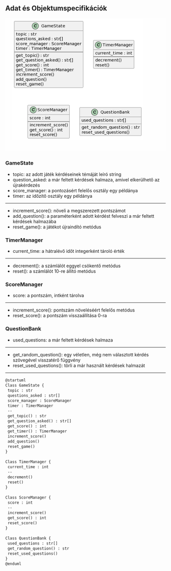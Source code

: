 ## Adat és Objektumspecifikációk

![Adat és Objektumspecifikációk](img/data_and_object_specification.png)

### GameState

- topic: az adott játék kérdéseinek témáját leíró string
- question_asked: a már feltett kérdések halmaza, amivel elkerülhető az újrakérdezés
- score_manager: a pontozásért felelős osztály egy példánya
- timer: az időzítő osztály egy példánya
---
- increment_score(): növeli a megszerezett pontszámot
- add_question(): a paraméterként adott kérdést felveszi a már feltett kérdések halmazába
- reset_game(): a játékot újraindító metódus

### TimerManager

- current_time: a hátralévő időt integerként tároló érték
---
- decrement(): a számlálót eggyel csökentő metódus
- reset(): a számlálót 10-re állító metódus

### ScoreManager

- score: a pontszám, intként tárolva
---
- increment_score(): pontszám növeléséért felelős metódus
- reset_score(): a pontszám visszaállítása 0-ra

### QuestionBank

- used_questions: a már feltett kérdések halmaza
---
- get_random_question(): egy véletlen, még nem választott kérdés szövegével visszatérő függvény
- reset_used_questions(): törli a már használt kérdések halmazát
---
```
@startuml
Class GameState {
 topic : str
 questions_asked : str[]
 score_manager : ScoreManager
 timer : TimerManager
 --
 get_topic() : str
 get_question_asked() : str[]
 get_score() : int
 get_timer() : TimerManager
 increment_score()
 add_question()
 reset_game()
}

Class TimerManager {
 current_time : int
 --
 decrement()
 reset()
}

Class ScoreManager {
 score : int
 --
 increment_score()
 get_score() : int
 reset_score()
}

Class QuestionBank {
 used_questions : str[]
 get_random_question() : str
 reset_used_questions()
}
@enduml
```